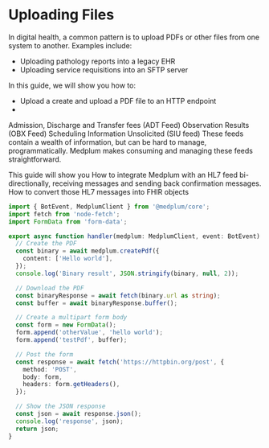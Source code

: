 # Uploading Files

In digital health, a common pattern is to upload PDFs or other files from one system to another. Examples include:

- Uploading pathology reports into a legacy EHR
- Uploading service requisitions into an SFTP server

In this guide, we will show you how to:

- Upload a create and upload a PDF file to an HTTP endpoint
-

Admission, Discharge and Transfer fees (ADT Feed)
Observation Results (OBX Feed)
Scheduling Information Unsolicited (SIU feed)
These feeds contain a wealth of information, but can be hard to manage, programmatically. Medplum makes consuming and managing these feeds straightforward.

This guide will show you
How to integrate Medplum with an HL7 feed bi-directionally, receiving messages and sending back confirmation messages.
How to convert those HL7 messages into FHIR objects

```ts
import { BotEvent, MedplumClient } from '@medplum/core';
import fetch from 'node-fetch';
import FormData from 'form-data';

export async function handler(medplum: MedplumClient, event: BotEvent): Promise<any> {
  // Create the PDF
  const binary = await medplum.createPdf({
    content: ['Hello world'],
  });
  console.log('Binary result', JSON.stringify(binary, null, 2));

  // Download the PDF
  const binaryResponse = await fetch(binary.url as string);
  const buffer = await binaryResponse.buffer();

  // Create a multipart form body
  const form = new FormData();
  form.append('otherValue', 'hello world');
  form.append('testPdf', buffer);

  // Post the form
  const response = await fetch('https://httpbin.org/post', {
    method: 'POST',
    body: form,
    headers: form.getHeaders(),
  });

  // Show the JSON response
  const json = await response.json();
  console.log('response', json);
  return json;
}
```
